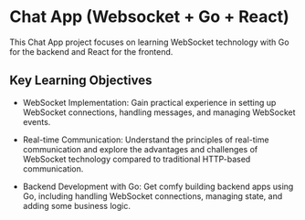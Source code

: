 
# Chat App (Websocket + Go + React)

This Chat App project focuses on learning WebSocket technology with Go for the backend and React for the frontend.


## Key Learning Objectives
- WebSocket Implementation: Gain practical experience in setting up WebSocket connections, handling messages, and managing WebSocket events.

- Real-time Communication: Understand the principles of real-time communication and explore the advantages and challenges of WebSocket technology compared to traditional HTTP-based communication.

- Backend Development with Go: Get comfy building backend apps using Go, including handling WebSocket connections, managing state, and adding some business logic.

